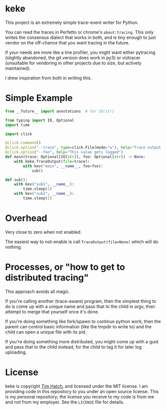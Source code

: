 # keke

This project is an extremely simple trace-event writer for Python.

You can read the traces in Perfetto or chrome's `about:tracing`.  This only
writes the consensus dialect that works in both, and is tiny enough to just
vendor on the off-chance that you want tracing in the future.

If your needs are more like a line profiler, you might want either pytracing
(slightly abandoned, the git version does work in py3) or viztracer (unsuitable
for vendoring in other projects due to size, but actively maintained).

I drew inspiration from both in writing this.

# Simple Example

```py
from __future__ import annotations  # for IO[str]

from typing import IO, Optional
import time

import click

@click.command()
@click.option("--trace", type=click.File(mode="w"), help="Trace output filename")
@click.option("--foo", help="This value gets logged")
def main(trace: Optional[IO[str]], foo: Optional[str]) -> None:
    with keke.TraceOutput(file=trace):
        with kev("main", __name__, foo=foo):
            sub()

def sub():
    with kev("sub1", __name__):
        time.sleep(1)
    with kev("sub2", __name__):
        time.sleep(2)
```
# Overhead

Very close to zero when not enabled.

The easiest way to not-enable is call `TraceOutput(file=None)` which will do nothing.

# Processes, or "how to get to distributed tracing"

This approach avoids all magic.

If you're calling another (trace-aware) program, then the simplest thing to do
is come up with a unique name and pass that to the child in argv, then attempt
to merge that yourself once it's done.

If you're doing something like fork/spawn to continue python work, then the
parent can control basic information (like the tmpdir to write to) and the child
can open a unique file with its pid.

If you're doing something more distributed, you might come up with a guid and
pass that to the child instead, for the child to tag it for later log uploading.

# License

keke is copyright [Tim Hatch](https://timhatch.com/), and licensed under
the MIT license.  I am providing code in this repository to you under an open
source license.  This is my personal repository; the license you receive to
my code is from me and not from my employer. See the `LICENSE` file for details.
